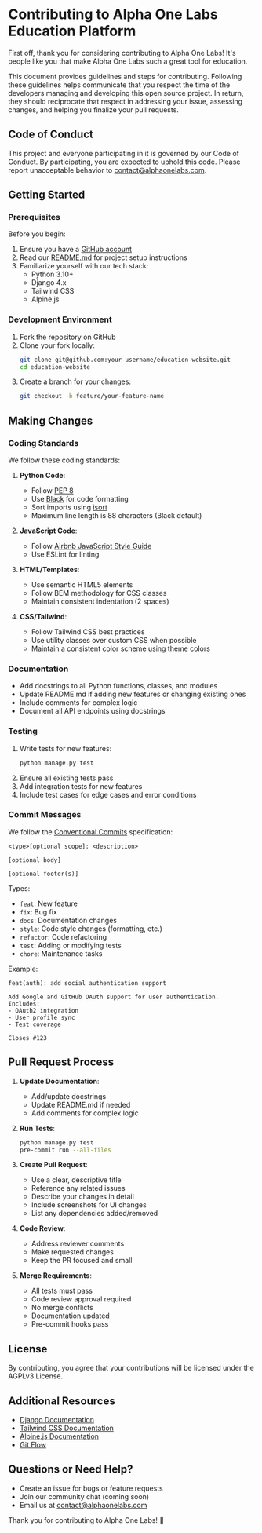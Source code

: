 # Contributing to Alpha One Labs Education Platform

First off, thank you for considering contributing to Alpha One Labs! It's people like you that make Alpha One Labs such a great tool for education.

This document provides guidelines and steps for contributing. Following these guidelines helps communicate that you respect the time of the developers managing and developing this open source project. In return, they should reciprocate that respect in addressing your issue, assessing changes, and helping you finalize your pull requests.

## Code of Conduct

This project and everyone participating in it is governed by our Code of Conduct. By participating, you are expected to uphold this code. Please report unacceptable behavior to [contact@alphaonelabs.com](mailto:contact@alphaonelabs.com).

## Getting Started

### Prerequisites

Before you begin:

1. Ensure you have a [GitHub account](https://github.com/signup)
2. Read our [README.md](README.md) for project setup instructions
3. Familiarize yourself with our tech stack:
   - Python 3.10+
   - Django 4.x
   - Tailwind CSS
   - Alpine.js

### Development Environment

1. Fork the repository on GitHub
2. Clone your fork locally:
   ```bash
   git clone git@github.com:your-username/education-website.git
   cd education-website
   ```
3. Create a branch for your changes:
   ```bash
   git checkout -b feature/your-feature-name
   ```

## Making Changes

### Coding Standards

We follow these coding standards:

1. **Python Code**:

   - Follow [PEP 8](https://www.python.org/dev/peps/pep-0008/)
   - Use [Black](https://github.com/psf/black) for code formatting
   - Sort imports using [isort](https://pycqa.github.io/isort/)
   - Maximum line length is 88 characters (Black default)

2. **JavaScript Code**:

   - Follow [Airbnb JavaScript Style Guide](https://github.com/airbnb/javascript)
   - Use ESLint for linting

3. **HTML/Templates**:

   - Use semantic HTML5 elements
   - Follow BEM methodology for CSS classes
   - Maintain consistent indentation (2 spaces)

4. **CSS/Tailwind**:
   - Follow Tailwind CSS best practices
   - Use utility classes over custom CSS when possible
   - Maintain a consistent color scheme using theme colors

### Documentation

- Add docstrings to all Python functions, classes, and modules
- Update README.md if adding new features or changing existing ones
- Include comments for complex logic
- Document all API endpoints using docstrings

### Testing

1. Write tests for new features:
   ```bash
   python manage.py test
   ```
2. Ensure all existing tests pass
3. Add integration tests for new features
4. Include test cases for edge cases and error conditions

### Commit Messages

We follow the [Conventional Commits](https://www.conventionalcommits.org/) specification:

```
<type>[optional scope]: <description>

[optional body]

[optional footer(s)]
```

Types:

- `feat`: New feature
- `fix`: Bug fix
- `docs`: Documentation changes
- `style`: Code style changes (formatting, etc.)
- `refactor`: Code refactoring
- `test`: Adding or modifying tests
- `chore`: Maintenance tasks

Example:

```
feat(auth): add social authentication support

Add Google and GitHub OAuth support for user authentication.
Includes:
- OAuth2 integration
- User profile sync
- Test coverage

Closes #123
```

## Pull Request Process

1. **Update Documentation**:

   - Add/update docstrings
   - Update README.md if needed
   - Add comments for complex logic

2. **Run Tests**:

   ```bash
   python manage.py test
   pre-commit run --all-files
   ```

3. **Create Pull Request**:

   - Use a clear, descriptive title
   - Reference any related issues
   - Describe your changes in detail
   - Include screenshots for UI changes
   - List any dependencies added/removed

4. **Code Review**:

   - Address reviewer comments
   - Make requested changes
   - Keep the PR focused and small

5. **Merge Requirements**:
   - All tests must pass
   - Code review approval required
   - No merge conflicts
   - Documentation updated
   - Pre-commit hooks pass

## License

By contributing, you agree that your contributions will be licensed under the AGPLv3 License.

## Additional Resources

- [Django Documentation](https://docs.djangoproject.com/)
- [Tailwind CSS Documentation](https://tailwindcss.com/docs)
- [Alpine.js Documentation](https://alpinejs.dev/docs)
- [Git Flow](https://nvie.com/posts/a-successful-git-branching-model/)

## Questions or Need Help?

- Create an issue for bugs or feature requests
- Join our community chat (coming soon)
- Email us at [contact@alphaonelabs.com](mailto:contact@alphaonelabs.com)

Thank you for contributing to Alpha One Labs! 🎉
